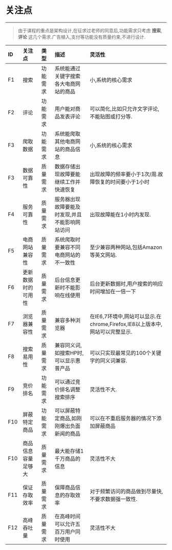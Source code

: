 # 关注点

---

> 由于课程的重点是架构设计,在征求过老师的同意后,功能需求只考虑 **搜索**, **评论** 这几个需求.广告植入,支付等功能没有质量约束,不进行设计.

| ID | 关注点 | 类型 | 描述 | 灵活性 |
| :--- | :--- | :--- | :--- | :--- |
| F1 | 搜索 | 功能需求 | 系统能通过关键字搜索各大电商网站的商品 | 小,系统的核心需求 |
| F2 | 评论 | 功能需求 | 用户能对商品发表评论 | 可以简化,比如只允许文字评论,不能贴图或打分等. |
| F3 | 爬取数据 | 功能需求 | 系统能爬取其他电商网站的商品信息 | 小,系统的核心需求 |
| F3 | 数据可靠性 | 质量需求 | 数据存储出现故障要能继续工作并快速恢复 | 出现故障的频率要小于1次/周.故障恢复的时间要小于1小时 |
| F4 | 服务可靠性 | 质量需求 | 服务器出现故障要能及时发现,并且不能影响网站访问 | 出现故障能在1小时内发现. |
| F5 | 电商网站兼容性 | 质量需求 | 系统爬取时要兼容不同电商网站的不一致性 | 至少兼容两种网站,包括Amazon等英文网站. |
| F6 | 更新数据时的可用性 | 质量需求 | 后台信息更新时不能影响在线使用 | 后台更新数据时,用户搜索的响应时间增加在一倍一下 |
| F7 | 浏览器兼容性 | 质量需求 | 兼容多种浏览器 | 在IE6,7环境中,网站可以显示.在chrome,Firefox,IE8以上版本中,网站可以完整显示. |
| F8 | 搜索易用性 | 质量需求 | 兼容同义词,如搜索HP时,可以显示惠普产品 | 可以只实现最常见的100个关键字的同义词兼容. |
| F9 | 竞价排名 | 功能需求 | 可以通过竞价排名调整搜索排序 | 灵活性不大. |
| F10 | 屏蔽特定商品 | 功能需求 | 可以屏蔽特定商品,如刚刚爆出负面新闻的商品 | 可以在不重启服务器的情况下添加屏蔽商品 |
| F10 | 商品信息容量足够大 | 质量需求 | 最大能存储1千万商品的信息 | 灵活性不大 |
| F11 | 保证存取效率 | 质量需求 | 保障商品信息的存取效率 | 对于频繁访问的商品做到尽量快,不要求数据强一致性. |
| F12 | 高峰吞吐量 | 质量需求 | 在高峰时间可以允许五百万用户同时使用 | 灵活性不大 |



